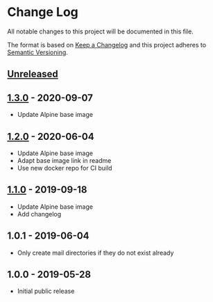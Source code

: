 # Change Log
All notable changes to this project will be documented in this file.

The format is based on [Keep a Changelog](http://keepachangelog.com/)
and this project adheres to [Semantic Versioning](http://semver.org/).

## [Unreleased]

## [1.3.0] - 2020-09-07
- Update Alpine base image

## [1.2.0] - 2020-06-04
- Update Alpine base image
- Adapt base image link in readme
- Use new docker repo for CI build

## [1.1.0] - 2019-09-18
- Update Alpine base image
- Add changelog

## 1.0.1 - 2019-06-04
- Only create mail directories if they do not exist already

## 1.0.0 - 2019-05-28
- Initial public release

[Unreleased]:  https://github.com/gmitirol/minimal-imap/compare/1.3.0...HEAD
[1.3.0]: https://github.com/gmitirol/minimal-imap/compare/1.2.0...1.3.0
[1.2.0]: https://github.com/gmitirol/minimal-imap/compare/1.1.0...1.2.0
[1.1.0]: https://github.com/gmitirol/minimal-imap/compare/1.0.1...1.1.0
[1.0.1]: https://github.com/gmitirol/minimal-imap/compare/1.0.0...1.0.1
